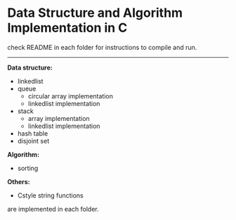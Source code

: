 # Data Structure and Algorithm Implementation in C

check README in each folder for instructions to compile and run. 

---
**Data structure:**
- linkedlist 
- queue
  - circular array implementation
  - linkedlist implementation
- stack
  - array implementation
  - linkedlist implementation
- hash table
- disjoint set

**Algorithm:**
- sorting

**Others:**
- Cstyle string functions
 
are implemented in each folder.
